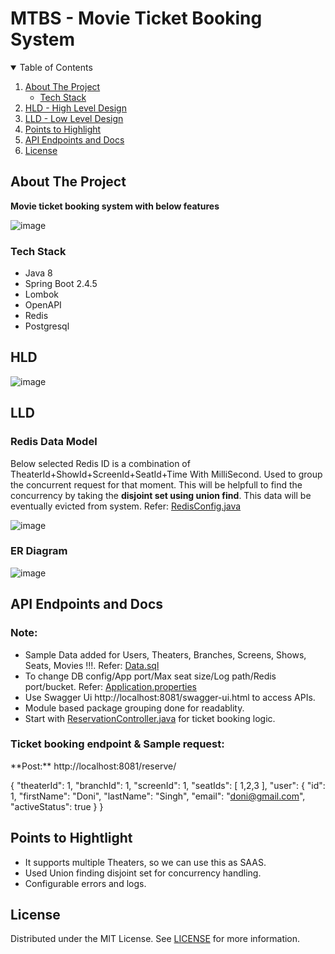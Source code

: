 # MTBS - Movie Ticket Booking System 

<!-- TABLE OF CONTENTS -->
<details open="open">
  <summary>Table of Contents</summary>
  <ol>
    <li>
      <a href="#about-the-project">About The Project</a>
      <ul>
        <li><a href="#tech-stack">Tech Stack</a></li>
      </ul>
    </li>
      <li>
      <a href="#hld">HLD - High Level Design</a>
    </li>
     <li>
      <a href="#lld">LLD - Low Level Design</a>
    </li>
     <li>
      <a href="#tech-stack">Points to Highlight</a>
     </li>
      </ul>
    </li>
     <li>
      <a href="#api-endpoints-and-docs">API Endpoints and Docs</a>
    </li>
    <li><a href="#license">License</a></li>
  </ol>
</details>



<!-- ABOUT THE PROJECT -->
## About The Project

**Movie ticket booking system with below features**

![image](https://user-images.githubusercontent.com/65528044/127213353-debc698f-3e14-4f8c-a606-2e35c436e015.png)


### Tech Stack

* Java 8
* Spring Boot 2.4.5
* Lombok
* OpenAPI
* Redis 
* Postgresql

<!-- HLD -->
## HLD

![image](https://user-images.githubusercontent.com/65528044/127534456-7729a3aa-6936-486d-84ed-5af1b8c2fa70.png)




<!-- LLD -->
## LLD

### Redis Data Model
Below selected Redis ID is a combination of TheaterId+ShowId+ScreenId+SeatId+Time With MilliSecond. Used to group the concurrent request for that moment. This will be helpfull to find the concurrency by taking the **disjoint set using union find**. This data will be eventually evicted from system. Refer: [RedisConfig.java][redisconf] 

![image](https://user-images.githubusercontent.com/65528044/127560617-026402de-c518-4b7b-aabc-5f2e14736195.png)

### ER Diagram

![image](https://user-images.githubusercontent.com/65528044/127528231-95e773dc-22e9-4316-beae-d9850779be36.png)


## API Endpoints and Docs

### **Note:** 
* Sample Data added for Users, Theaters, Branches, Screens, Shows, Seats, Movies !!!. Refer:  [Data.sql][data] 
* To change DB config/App port/Max seat size/Log path/Redis port/bucket. Refer: [Application.properties][application] 
* Use Swagger Ui http://localhost:8081/swagger-ui.html to access APIs.
* Module based package grouping done for readablity.
* Start with [ReservationController.java][reservationcontroller] for ticket booking logic.



### Ticket booking endpoint & Sample request: 
<p>
**Post:** http://localhost:8081/reserve/

{
  "theaterId": 1,
  "branchId": 1,
  "screenId": 1,
  "seatIds": [
    1,2,3
  ],
  "user": {
    "id": 1,
    "firstName": "Doni",
    "lastName": "Singh",
    "email": "doni@gmail.com",
    "activeStatus": true
  }
}
</p>

## Points to Hightlight

* It supports multiple Theaters, so we can use this as SAAS.
* Used Union finding disjoint set for concurrency handling.
* Configurable errors and logs. 


<!-- LICENSE -->
## License

Distributed under the MIT License. See [LICENSE][license-url] for more information.




<!-- MARKDOWN LINKS & IMAGES -->
[license-url]: https://github.com/MukeshStorge/MTBS/blob/main/LICENSE
[data]: https://github.com/MukeshStorge/MTBS/blob/main/src/main/resources/data.sql
[application]: https://github.com/MukeshStorge/MTBS/blob/main/src/main/resources/application.properties
[reservationcontroller]: https://github.com/MukeshStorge/MTBS/blob/main/src/main/java/com/mtbs/reservation/ReservationController.java
[redisconf]: https://github.com/MukeshStorge/MTBS/blob/main/src/main/java/com/mtbs/configs/RedisConfig.java
